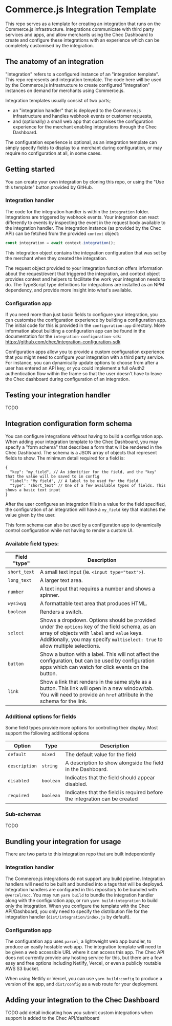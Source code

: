 # Commerce.js Integration Template

This repo serves as a template for creating an integration that runs on the Commerce.js infrastructure. Integrations
communicate with third party services and apps, and allow merchants using the Chec Dashboard to create and configure
these integrations with an experience which can be completely customised by the integration.

## The anatomy of an integration

"Integration" refers to a configured instance of an "integration template". This repo represents and integration
template. The code here will be used by the Commerce.js infrastructure to create configured "integration" instances on
demand for merchants using Commerce.js.

Integration templates usually consist of two parts;
- an "integration handler" that is deployed to the Commerce.js infrastructure and handles webhook events or customer
requests,
- and (optionally) a small web app that customises the configuration experience for the merchant enabling integrations
through the Chec Dashboard.

The configuration experience is optional, as an integration template can simply specify fields to display to a merchant
during configuration, or may require no configuration at all, in some cases.

## Getting started

You can create your own integration by cloning this repo, or using the "Use this template" button provided by GitHub.

### Integration handler

The code for the integration handler is within the `integration` folder. Integrations are triggered by webhook events.
Your integration can react differently to events by inspecting the event in the request body available to the
integration handler. The integration instance (as provided by the Chec API) can be fetched from the provided `context`
object:

```js
const integration = await context.integration();
```

This integration object contains the integration configuration that was set by the merchant when they created the
integration.

The request object provided to your integration function offers information about the request/event that triggered the
integration, and context object provides context and helpers to facilitate the work your integration needs to do. The
TypeScript type definitions for integrations are installed as an NPM dependency, and provide more insight into what's
available.

### Configuration app

If you need more than just basic fields to configure your integration, you can customise the configuration experience
by building a configuration app. The initial code for this is provided in the `configuration-app` directory. More
information about building a configuration app can be found in the documentation for the
`integration-configuration-sdk`: https://github.com/chec/integration-configuration-sdk

Configuration apps allow you to provide a custom configuration experience that you might need to configure your
integration with a third party service. For instance, you can dynamically update options to choose from after a user has
entered an API key, or you could implement a full oAuth2 authentication flow within the frame so that the user doesn't
have to leave the Chec dashboard during configuration of an integration.

## Testing your integration handler

TODO

## Integration configuration form schema

You can configure integrations without having to build a configuration app. When adding your integration template to the
Chec Dashboard, you may specify a "form schema" that describes a form that will be rendered in the Chec Dashboard. The
schema is a JSON array of objects that represent fields to show. The minimum detail required for a field is:

```json5
{
  "key": "my_field", // An identifier for the field, and the "key" that the value will be saved to in config
  "label": "My field", // A label to be used for the field
  "type": "short_text" // One of a few available types of fields. This shows a basic text input
}
```

After the user configures an integration fills in a value for the field specified, the configuration of an integration
will have a `my_field` key that matches the value given by the user.

This form schema can also be used by a configuration app to dynamically control configuration while not having to render
a custom UI.

### Available field types:

| Field "type" | Description |
|---|---|
| `short_text` | A small text input (ie. `<input type="text">`). |
| `long_text` | A larger text area. |
| `number` | A text input that requires a number and shows a spinner. |
| `wysiwyg` | A formattable text area that produces HTML. |
| `boolean` | Renders a switch. |
| `select` | Shows a dropdown. Options should be provided under the `options` key of the field schema, as an array of objects with `label` and `value` keys. Additionally, you may specify `multiselect: true` to allow multiple selections. |
| `button` | Show a button with a label. This will not affect the configuration, but can be used by configuration apps which can watch for click events on the button. |
| `link` | Show a link that renders in the same style as a button. This link will open in a new window/tab. You will need to provide an `href` attribute in the schema for the link. |

### Additional options for fields

Some field types provide more options for controlling their display. Most support the following additional options

| Option | Type | Description |
|---|---|---|
| `default` | `mixed` | The default value for the field |
| `description` | `string` | A description to show alongside the field in the Dashboard. |
| `disabled` | `boolean` | Indicates that the field should appear disabled. |
| `required` | `boolean` | Indicates that the field is required before the integration can be created |

### Sub-schemas

TODO

## Bundling your integration for usage

There are two parts to this integration repo that are built independently

### Integration handler

The Commerce.js integrations do not support any build pipeline. Integration handlers will need to be built and bundled
into a tags that will be deployed. Integration handlers are configured in this repository to be bundled with
`@vercel/ncc`. You may run `yarn build` to bundle the integration handler along with the configuration app, or run
`yarn build:integration` to build only the integration. When you configure the template with the Chec API/Dashboard,
you only need to specify the distribution file for the integration handler (`dist/integration/index.js` by default).

### Configuration app

The configuration app uses `parcel`, a lightweight web app bundler, to produce an easily hostable web app. The
integration template will need to be given a web accessible URL where it can access this app. The Chec API does not
currently provide any hosting service for this, but there are a few easy and free options including Netlify, Vercel, or
even a publicly routable AWS S3 bucket.

When using Netlify or Vercel, you can use `yarn build:config` to produce a version of the app, and `dist/config` as a
web route for your deployment.

## Adding your integration to the Chec Dashboard

TODO add detail indicating how you submit custom integrations when support is added to the Chec API/dashboard
